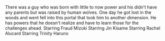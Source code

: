 There was a guy who was born with little to now power and his didn't have any parents but was raised by human wolves. One day he got lost in the woods and went fell into this portal that took him to another dimension. He has powers that he doesn't realize and have to learn those for the challenges ahead. Starring Fraud Mizuki
Starring Jin Kisame
Starring Rachel Alucard
Starring Trinity Haruno
